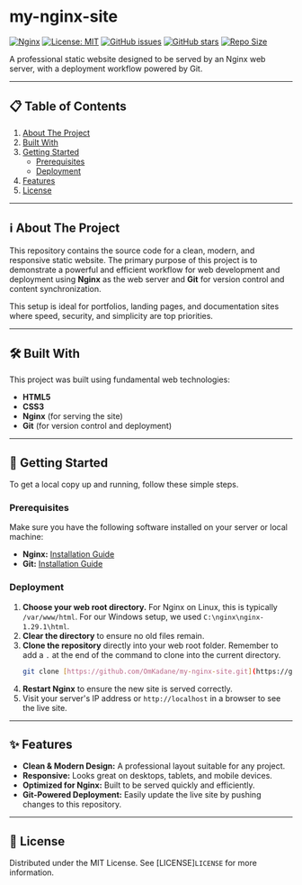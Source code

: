 # my-nginx-site

[![Nginx](https://img.shields.io/badge/powered%20by-Nginx-009639?style=flat&logo=nginx)](https://nginx.org/)
[![License: MIT](https://img.shields.io/badge/License-MIT-yellow.svg)](https://opensource.org/licenses/MIT)
[![GitHub issues](https://img.shields.io/github/issues/your-username/my-nginx-site)](https://github.com/your-username/my-nginx-site/issues)
[![GitHub stars](https://img.shields.io/github/stars/your-username/my-nginx-site)](https://github.com/your-username/my-nginx-site/stargazers)
[![Repo Size](https://img.shields.io/github/repo-size/your-username/my-nginx-site)](https://github.com/your-username/my-nginx-site)

A professional static website designed to be served by an Nginx web server, with a deployment workflow powered by Git.



---

## 📋 Table of Contents

1.  [About The Project](#about-the-project)
2.  [Built With](#built-with)
3.  [Getting Started](#getting-started)
    * [Prerequisites](#prerequisites)
    * [Deployment](#deployment)
4.  [Features](#features)
5.  [License](#license)

---

## ℹ️ About The Project

This repository contains the source code for a clean, modern, and responsive static website. The primary purpose of this project is to demonstrate a powerful and efficient workflow for web development and deployment using **Nginx** as the web server and **Git** for version control and content synchronization.

This setup is ideal for portfolios, landing pages, and documentation sites where speed, security, and simplicity are top priorities.

---

## 🛠️ Built With

This project was built using fundamental web technologies:

* **HTML5**
* **CSS3**
* **Nginx** (for serving the site)
* **Git** (for version control and deployment)

---

## 🚀 Getting Started

To get a local copy up and running, follow these simple steps.

### Prerequisites

Make sure you have the following software installed on your server or local machine:

* **Nginx:** [Installation Guide](https://nginx.org/en/docs/install.html)
* **Git:** [Installation Guide](https://git-scm.com/book/en/v2/Getting-Started-Installing-Git)

### Deployment

1.  **Choose your web root directory.** For Nginx on Linux, this is typically `/var/www/html`. For our Windows setup, we used `C:\nginx\nginx-1.29.1\html`.
2.  **Clear the directory** to ensure no old files remain.
3.  **Clone the repository** directly into your web root folder. Remember to add a `.` at the end of the command to clone into the current directory.
    ```sh
    git clone [https://github.com/OmKadane/my-nginx-site.git](https://github.com/OmKadane/my-nginx-site.git) .
    ```
4.  **Restart Nginx** to ensure the new site is served correctly.
5.  Visit your server's IP address or `http://localhost` in a browser to see the live site.

---

## ✨ Features

* **Clean & Modern Design:** A professional layout suitable for any project.
* **Responsive:** Looks great on desktops, tablets, and mobile devices.
* **Optimized for Nginx:** Built to be served quickly and efficiently.
* **Git-Powered Deployment:** Easily update the live site by pushing changes to this repository.

---

## 📄 License

Distributed under the MIT License. See [LICENSE]`LICENSE` for more information.
